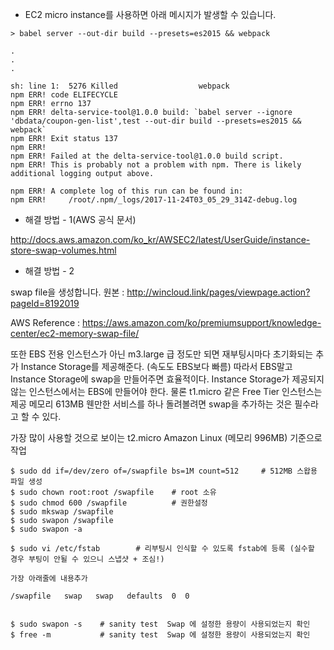 * EC2 micro instance를 사용하면 아래 메시지가 발생할 수 있습니다.

```
> babel server --out-dir build --presets=es2015 && webpack

.
.
.

sh: line 1:  5276 Killed                  webpack
npm ERR! code ELIFECYCLE
npm ERR! errno 137
npm ERR! delta-service-tool@1.0.0 build: `babel server --ignore 'dbdata/coupon-gen-list',test --out-dir build --presets=es2015 && webpack`
npm ERR! Exit status 137
npm ERR!
npm ERR! Failed at the delta-service-tool@1.0.0 build script.
npm ERR! This is probably not a problem with npm. There is likely additional logging output above.

npm ERR! A complete log of this run can be found in:
npm ERR!     /root/.npm/_logs/2017-11-24T03_05_29_314Z-debug.log
```

* 해결 방법 - 1(AWS 공식 문서)

http://docs.aws.amazon.com/ko_kr/AWSEC2/latest/UserGuide/instance-store-swap-volumes.html

* 해결 방법 - 2

swap file을 생성합니다.
원본 : http://wincloud.link/pages/viewpage.action?pageId=8192019

AWS Reference : https://aws.amazon.com/ko/premiumsupport/knowledge-center/ec2-memory-swap-file/

또한 EBS 전용 인스턴스가 아닌 m3.large 급 정도만 되면 재부팅시마다 초기화되는 추가 Instance Storage를 제공해준다. (속도도 EBS보다 빠름)
따라서 EBS말고 Instance Storage에 swap을 만들어주면 효율적이다. Instance Storage가 제공되지 않는 인스턴스에서는 EBS에 만들어야 한다.
물론 t1.micro 같은 Free Tier 인스턴스는 제공 메모리 613MB 웬만한 서비스를 하나 돌려볼려면 swap을 추가하는 것은 필수라고 할 수 있다.

가장 많이 사용할 것으로 보이는 t2.micro Amazon Linux (메모리 996MB) 기준으로 작업

```
$ sudo dd if=/dev/zero of=/swapfile bs=1M count=512     # 512MB 스왑용 파일 생성
$ sudo chown root:root /swapfile    # root 소유
$ sudo chmod 600 /swapfile          # 권한설정
$ sudo mkswap /swapfile
$ sudo swapon /swapfile
$ sudo swapon -a
 
$ sudo vi /etc/fstab        # 리부팅시 인식할 수 있도록 fstab에 등록 (실수할 경우 부팅이 안될 수 있으니 스냅샷 + 조심!)

가장 아래줄에 내용추가
   
/swapfile   swap   swap   defaults  0  0
   
 
$ sudo swapon -s    # sanity test  Swap 에 설정한 용량이 사용되었는지 확인
$ free -m           # sanity test  Swap 에 설정한 용량이 사용되었는지 확인
```
